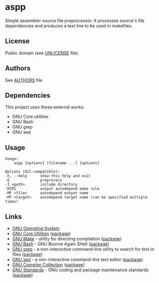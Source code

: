 # aspp

Simple assembler source file preprocessor. It processes source's file dependencies and produces a text line to be used in makefiles.

## License

Public domain (see [UNLICENSE](UNLICENSE) file).

## Authors

See [AUTHORS](AUTHORS) file.

## Dependencies

This project uses these external works:

* GNU Core utilities
* GNU Bash
* GNU grep
* GNU sed

## Usage

```
Usage:
    aspp [options] [filename ...] [options]
                    
Options (GCC-compatible):
-h, --help      show this help and exit
-E              preprocess
-I <path>       include directory
-M[M]           output autodepend make rule
-MF <file>      autodepend output name
-MT <target>    autodepend target name (can be specified multiple times)
```

## Links

* [GNU Operating System](https://www.gnu.org/)
* [GNU Core Utilities](https://www.gnu.org/software/coreutils/) ([package](https://pkgs.org/download/coreutils))
* [GNU Make](https://www.gnu.org/software/make/) - utility for directing compilation ([package](https://pkgs.org/download/make))
* [GNU Bash](https://www.gnu.org/software/bash/) - GNU Bourne Again SHell ([package](https://pkgs.org/download/bash))
* [GNU grep](https://www.gnu.org/software/grep) - a non-interactive command-line utility to search for text in files ([package](https://pkgs.org/download/grep))
* [GNU sed](https://www.gnu.org/software/sed) - a non-interactive command-line text editor ([package](https://pkgs.org/download/sed))
* [GNU Compiler Collection](https://www.gnu.org/software/gcc/) ([package](https://pkgs.org/download/gcc))
* [GNU Standards](http://savannah.gnu.org/projects/gnustandards) - GNU coding and package maintenance standards ([package](https://pkgs.org/download/gnu-standards))
